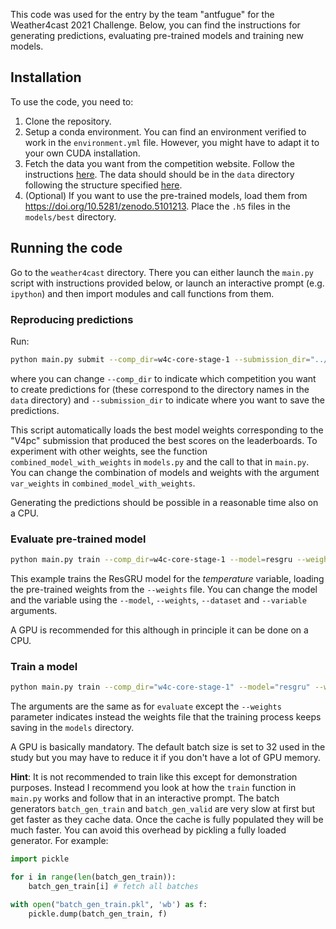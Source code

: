 This code was used for the entry by the team "antfugue" for the Weather4cast 2021 Challenge. Below, you can find the instructions for generating predictions, evaluating pre-trained models and training new models.

## Installation

To use the code, you need to:
1. Clone the repository.
1. Setup a conda environment. You can find an environment verified to work in the `environment.yml` file. However, you might have to adapt it to your own CUDA installation.
1. Fetch the data you want from the competition website. Follow the instructions [here](https://github.com/iarai/weather4cast#get-the-data). The data should should be in the `data` directory following the structure specified [here](https://github.com/iarai/weather4cast#start-here).
1. (Optional) If you want to use the pre-trained models, load them from https://doi.org/10.5281/zenodo.5101213. Place the `.h5` files in the `models/best` directory.


## Running the code

Go to the `weather4cast` directory. There you can either launch the `main.py` script with instructions provided below, or launch an interactive prompt (e.g. `ipython`) and then import modules and call functions from them.

### Reproducing predictions
Run:
```bash
python main.py submit --comp_dir=w4c-core-stage-1 --submission_dir="../submissions/test"
```
where you can change `--comp_dir` to indicate which competition you want to create predictions for (these correspond to the directory names in the `data` directory) and `--submission_dir` to indicate where you want to save the predictions.

This script automatically loads the best model weights corresponding to the "V4pc" submission that produced the best scores on the leaderboards. To experiment with other weights, see the function `combined_model_with_weights` in `models.py` and the call to that in `main.py`. You can change the combination of models and weights with the argument `var_weights` in `combined_model_with_weights`.

Generating the predictions should be possible in a reasonable time also on a CPU.

### Evaluate pre-trained model
```bash
python main.py train --comp_dir=w4c-core-stage-1 --model=resgru --weights="../models/best/resrnn-temperature.h5" --dataset=CTTH --variable=temperature
```
This example trains the ResGRU model for the _temperature_ variable, loading the pre-trained weights from the `--weights` file. You can change the model and the variable using the `--model`, `--weights`, `--dataset` and `--variable` arguments.

A GPU is recommended for this although in principle it can be done on a CPU.

### Train a model
```bash
python main.py train --comp_dir="w4c-core-stage-1" --model="resgru" --weights=model.h5 --dataset=CTTH --variable=temperature
```
The arguments are the same as for `evaluate` except the `--weights` parameter indicates instead the weights file that the training process keeps saving in the `models` directory.

A GPU is basically mandatory. The default batch size is set to 32 used in the study but you may have to reduce it if you don't have a lot of GPU memory.

**Hint**: It is not recommended to train like this except for demonstration purposes. Instead I recommend you look at how the `train` function in `main.py` works and follow that in an interactive prompt. The batch generators `batch_gen_train` and `batch_gen_valid` are very slow at first but get faster as they cache data. Once the cache is fully populated they will be much faster. You can avoid this overhead by pickling a fully loaded generator. For example:
```python
import pickle

for i in range(len(batch_gen_train)):
    batch_gen_train[i] # fetch all batches

with open("batch_gen_train.pkl", 'wb') as f:
    pickle.dump(batch_gen_train, f)
```
